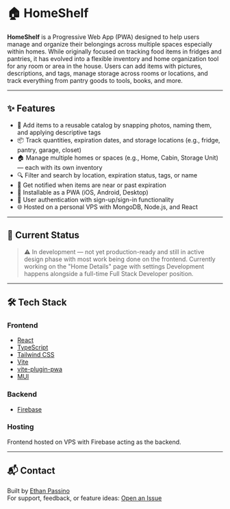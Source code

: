 # 🏠 HomeShelf

**HomeShelf** is a Progressive Web App (PWA) designed to help users manage and organize their belongings across multiple spaces especially within homes. While originally focused on tracking food items in fridges and pantries, it has evolved into a flexible inventory and home organization tool for any room or area in the house. Users can add items with pictures, descriptions, and tags, manage storage across rooms or locations, and track everything from pantry goods to tools, books, and more.

---

## ✨ Features

- 📸 Add items to a reusable catalog by snapping photos, naming them, and applying descriptive tags
- 📦 Track quantities, expiration dates, and storage locations (e.g., fridge, pantry, garage, closet)
- 🏠 Manage multiple homes or spaces (e.g., Home, Cabin, Storage Unit) — each with its own inventory
- 🔍 Filter and search by location, expiration status, tags, or name
- 🔔 Get notified when items are near or past expiration
- 📱 Installable as a PWA (iOS, Android, Desktop)
- 🔐 User authentication with sign-up/sign-in functionality
- 🌐 Hosted on a personal VPS with MongoDB, Node.js, and React

---

## 🚧 Current Status

> ⚠️ In development — not yet production-ready and still in active design phase with most work being done on the frontend. Currently working on the "Home Details" page with settings
> Development happens alongside a full-time Full Stack Developer position.

---

## 🛠 Tech Stack

### Frontend
- [React](https://reactjs.org/)
- [TypeScript](https://www.typescriptlang.org/)
- [Tailwind CSS](https://tailwindcss.com/)
- [Vite](https://vitejs.dev/)
- [vite-plugin-pwa](https://vite-pwa-org.netlify.app/)
- [MUI](https://mui.com/)

### Backend
- [Firebase](https://firebase.google.com/)

### Hosting
Frontend hosted on VPS with Firebase acting as the backend.

---

## 📬 Contact

Built by [Ethan Passino](https://github.com/ethan-passino)  
For support, feedback, or feature ideas: [Open an Issue](https://github.com/ethan-passino/homeshelf/issues)
